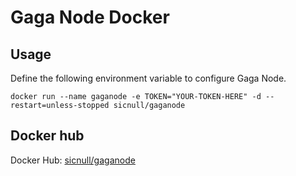 # Gaga Node Docker

## Usage

Define the following environment variable to configure Gaga Node.

`docker run --name gaganode -e TOKEN="YOUR-TOKEN-HERE" -d --restart=unless-stopped sicnull/gaganode`

## Docker hub

Docker Hub: [sicnull/gaganode](https://hub.docker.com/r/sicnull/gaganode)

